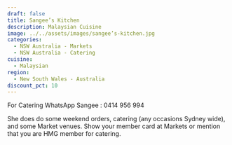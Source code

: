 ```yaml
---
draft: false
title: Sangee’s Kitchen
description: Malaysian Cuisine
image: ../../assets/images/sangee’s-kitchen.jpg
categories:
  - NSW Australia - Markets
  - NSW Australia - Catering
cuisine:
  - Malaysian
region:
  - New South Wales - Australia
discount_pct: 10
---
```


For Catering WhatsApp Sangee : 0414 956 994

She does do some weekend orders, catering (any occasions Sydney wide), and some Market venues. Show your member card at Markets or mention that you are HMG member for catering.
